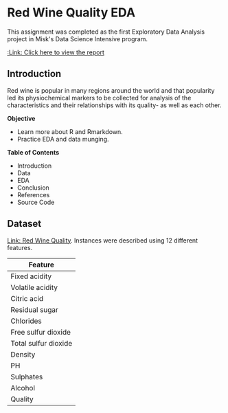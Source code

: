 # Red Wine Quality EDA

This assignment was completed as the first Exploratory Data Analysis project in Misk's Data Science Intensive program.

[:Link: Click here to view the report](https://mo-salamah.github.io/Red-Wine-Quality-EDA/)


## Introduction

Red wine is popular in many regions around the world and that popularity led its physiochemical markers to be collected for analysis of the characteristics and their relationships with its quality- as well as each other. 

**Objective**

 - Learn more about R and Rmarkdown.
 - Practice EDA and data munging.

 **Table of Contents**
 - Introduction
 - Data
 - EDA
 - Conclusion
 - References
 - Source Code

## Dataset

[Link: Red Wine Quality](https://www.kaggle.com/datasets/uciml/red-wine-quality-cortez-et-al-2009). Instances were described using 12 different features.

Feature| 
---|
Fixed acidity | 
Volatile acidity |
Citric acid |
Residual sugar | 
Chlorides |
Free sulfur dioxide |
Total sulfur dioxide |
Density |
PH |
Sulphates |
Alcohol |
Quality|



